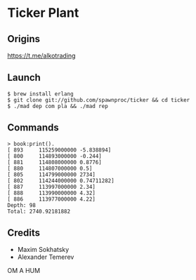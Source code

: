 Ticker Plant
============

Origins
-------

https://t.me/alkotrading

Launch
------

```
$ brew install erlang
$ git clone git://github.com/spawnproc/ticker && cd ticker
$ ./mad dep com pla && ./mad rep
```

Commands
--------

```
> book:print().
[ 893     115259000000 -5.838894]
[ 800     114893000000 -0.244]
[ 881     114808000000 0.8776]
[ 880     114807000000 0.5]
[ 805     114799000000 2734]
[ 802     114244000000 0.74711282]
[ 887     113997000000 2.34]
[ 888     113990000000 4.32]
[ 886     113977000000 4.22]
Depth: 98
Total: 2740.92181882
```

Credits
-------

* Maxim Sokhatsky
* Alexander Temerev

OM A HUM
